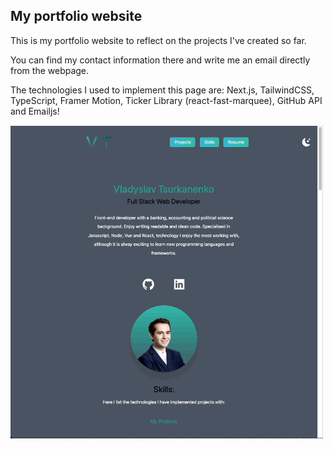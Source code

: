 ## My portfolio website

This is my portfolio website to reflect on the projects I've created so far.

You can find my contact information there and write me an email directly from the webpage.

The technologies I used to implement this page are: Next.js, TailwindCSS, TypeScript, Framer Motion, Ticker Library (react-fast-marquee), GitHub API and Emailjs!

<img src="./public/portfoliopage.gif" width="500px"/>
